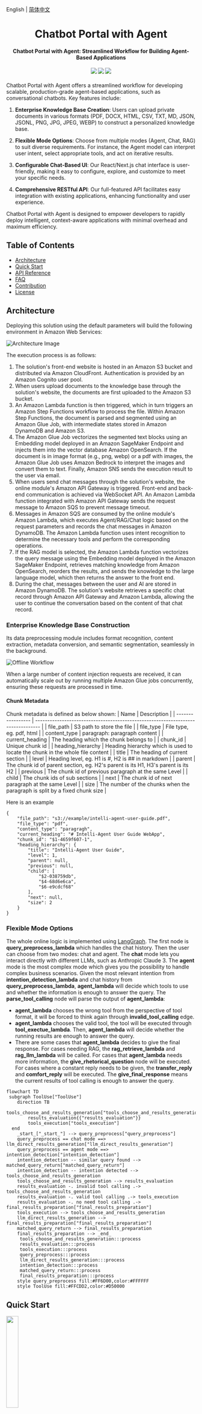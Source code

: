 English | [简体中文](README_zh-cn.md)


<h1 align="center">
  Chatbot Portal with Agent
</h1>
<h4 align="center">Chatbot Portal with Agent: Streamlined Workflow for Building Agent-Based Applications</h4>
<div align="center">
  <h4>
    <a href="https://github.com/aws-samples/Intelli-Agent/commits/main/stargazers"><img src="https://img.shields.io/github/stars/aws-samples/Intelli-Agent.svg?style=plasticr"></a>
    <a href="https://github.com/aws-samples/Intelli-Agent/actions/workflows/pull-request-lint.yml"><img src="https://github.com/aws-samples/Intelli-Agent/actions/workflows/pull-request-lint.yml/badge.svg"></a>
    <a href="https://opensource.org/license/apache-2-0"><img src="https://img.shields.io/badge/License-Apache%202.0-yellow.svg"></a>
  </h4>
</div>

Chatbot Portal with Agent offers a streamlined workflow for developing scalable, production-grade agent-based applications, such as conversational chatbots. Key features include:

1. **Enterprise Knowledge Base Creation**: Users can upload private documents in various formats (PDF, DOCX, HTML, CSV, TXT, MD, JSON, JSONL, PNG, JPG, JPEG, WEBP) to construct a personalized knowledge base.

2. **Flexible Mode Options**: Choose from multiple modes (Agent, Chat, RAG) to suit diverse requirements. For instance, the Agent model can interpret user intent, select appropriate tools, and act on iterative results.

3. **Configurable Chat-Based UI**: Our React/Next.js chat interface is user-friendly, making it easy to configure, explore, and customize to meet your specific needs.

4. **Comprehensive RESTful API**: Our full-featured API facilitates easy integration with existing applications, enhancing functionality and user experience.

Chatbot Portal with Agent is designed to empower developers to rapidly deploy intelligent, context-aware applications with minimal overhead and maximum efficiency.

## Table of Contents
- [Architecture](#architecture)
- [Quick Start](#quick-start)
- [API Reference](#api-reference)
- [FAQ](#FAQ)
- [Contribution](#Contribution)
- [License](#license)

## Architecture
Deploying this solution using the default parameters will build the following environment in Amazon Web Services:

![Architecture Image](docs/images/intelli-agent-arch.png)

The execution process is as follows:

1. The solution's front-end website is hosted in an Amazon S3 bucket and distributed via Amazon CloudFront. Authentication is provided by an Amazon Cognito user pool.
2. When users upload documents to the knowledge base through the solution's website, the documents are first uploaded to the Amazon S3 bucket.
3. An Amazon Lambda function is then triggered, which in turn triggers an Amazon Step Functions workflow to process the file. Within Amazon Step Functions, the document is parsed and segmented using an Amazon Glue Job, with intermediate states stored in Amazon DynamoDB and Amazon S3.
4. The Amazon Glue Job vectorizes the segmented text blocks using an Embedding model deployed in an Amazon SageMaker Endpoint and injects them into the vector database Amazon OpenSearch. If the document is in image format (e.g., png, webp) or a pdf with images, the Amazon Glue Job uses Amazon Bedrock to interpret the images and convert them to text. Finally, Amazon SNS sends the execution result to the user via email.
5. When users send chat messages through the solution's website, the online module's Amazon API Gateway is triggered. Front-end and back-end communication is achieved via WebSocket API. An Amazon Lambda function integrated with Amazon API Gateway sends the request message to Amazon SQS to prevent message timeout.
6. Messages in Amazon SQS are consumed by the online module's Amazon Lambda, which executes Agent/RAG/Chat logic based on the request parameters and records the chat messages in Amazon DynamoDB. The Amazon Lambda function uses intent recognition to determine the necessary tools and perform the corresponding operations.
7. If the RAG model is selected, the Amazon Lambda function vectorizes the query message using the Embedding model deployed in the Amazon SageMaker Endpoint, retrieves matching knowledge from Amazon OpenSearch, reorders the results, and sends the knowledge to the large language model, which then returns the answer to the front end.
8. During the chat, messages between the user and AI are stored in Amazon DynamoDB. The solution's website retrieves a specific chat record through Amazon API Gateway and Amazon Lambda, allowing the user to continue the conversation based on the content of that chat record.

### Enterprise Knowledge Base Construction
Its data preprocessing module includes format recognition, content extraction, metadata conversion, and semantic segmentation, seamlessly in the background.

![Offline Workflow](docs/images/intelli-agent-kb-etl.png)

When a large number of content injection requests are received, it can automatically scale out by running multiple Amazon Glue jobs concurrently, ensuring these requests are processed in time.

#### Chunk Metadata
Chunk metadata is defined as below shown:
| Name              | Description                                                                      |
| ----------------- | -------------------------------------------------------------------------------- |
| file_path         | S3 path to store the file                                                        |
| file_type         | File type, eg. pdf, html                                                         |
| content_type      | paragraph: paragraph content                                                     |
| current_heading   | The heading which the chunk belongs to                                           |
| chunk_id          | Unique chunk id                                                                  |
| heading_hierarchy | Heading hierarchy which is used to locate the chunk in the whole file content    |
| title             | The heading of current section                                                   |
| level             | Heading level, eg. H1 is #, H2 is ## in markdown                                 |
| parent            | The chunk id of parent section, eg. H2's parent is its H1, H3's parent is its H2 |
| previous          | The chunk id of previous paragraph at the same Level                             |
| child             | The chunk ids of sub sections                                                    |
| next              | The chunk id of next paragraph at the same Level                                 |
| size              | The number of the chunks when the paragraph is split by a fixed chunk size       |

Here is an example

```
{
	"file_path": "s3://example/intelli-agent-user-guide.pdf",
	"file_type": "pdf",
	"content_type": "paragragh",
	"current_heading": "# Intelli-Agent User Guide WebApp",
	"chunk_id": "$1-4659f607-1",
	"heading_hierarchy": {
		"title": "Intelli-Agent User Guide",
		"level": 1,
		"parent": null,
		"previous": null,
		"child": [
			"$2-038759db",
			"$4-68d6e6ca",
			"$6-e9cdcf68"
		],
		"next": null,
		"size": 2
	}
}

```

### Flexible Mode Options

The whole online logic is implemented using [LangGraph](https://langchain-ai.github.io/langgraph/). The first node is **query_preprocess_lambda** which 
handles the chat history. Then the user can choose from two modes: 
chat and agent. The **chat** mode lets you interact directly 
with different LLMs, such as Anthropic Claude 3. 
The **agent** mode is the most 
complex mode which gives you the possibility to handle complex business 
scenarios. Given the most relevant intention from **intention_detection_lambda** 
and chat history from **query_preprocess_lambda**, **agent_lambda** 
will decide which tools to use and whether the information is enough 
to answer the query. The **parse_tool_calling** node will parse the 
output of **agent_lambda**: 

* **agent_lambda** chooses the wrong tool 
from the perspective of tool format, it will be 
forced to think again through **invalid_tool_calling** edge. 
* **agent_lambda** chooses the valid tool, the tool will be executed 
through **tool_exectue_lambda**. Then, **agent_lambda** will decide 
whether the running results are enough to answer the query.
* There are some cases that **agent_lambda** decides to give the final
response. For cases needing RAG, the **rag_retrieve_lambda** and 
**rag_llm_lambda** will be called. For cases that **agent_lambda** 
needs more information, the **give_rhetorical_question** node will 
be executed. For cases where a constant reply needs to be given, the 
**transfer_reply** and **comfort_reply** will be executed. The 
**give_final_response** means the current results of tool calling 
is enough to answer the query.

```mermaid
flowchart TD
 subgraph ToolUse["ToolUse"]
    direction TB
        tools_choose_and_results_generation["tools_choose_and_results_generation"]
        results_evaluation{{"results_evaluation"}}
        tools_execution["tools_execution"]
  end
    _start_["_start_"] --> query_preprocess["query_preprocess"]
    query_preprocess == chat mode ==> llm_direct_results_generation["llm_direct_results_generation"]
    query_preprocess == agent mode ==> intention_detection["intention_detection"]
    intention_detection -- similar query found --> matched_query_return["matched_query_return"]
    intention_detection -- intention detected --> tools_choose_and_results_generation
    tools_choose_and_results_generation --> results_evaluation
    results_evaluation -. invalid tool calling .-> tools_choose_and_results_generation
    results_evaluation -. valid tool calling .-> tools_execution
    results_evaluation -. no need tool calling .-> final_results_preparation["final_results_preparation"]
    tools_execution --> tools_choose_and_results_generation
    llm_direct_results_generation --> final_results_preparation["final_results_preparation"]
    matched_query_return --> final_results_preparation
    final_results_preparation --> _end_
     tools_choose_and_results_generation:::process
     results_evaluation:::process
     tools_execution:::process
     query_preprocess:::process
     llm_direct_results_generation:::process
     intention_detection:::process
     matched_query_return:::process
     final_results_preparation:::process
    style query_preprocess fill:#FF6D00,color:#FFFFFF
    style ToolUse fill:#FFCDD2,color:#D50000
```

## Quick Start

[<img src="https://aws-gcr-solutions.s3.cn-north-1.amazonaws.com.cn/intelli-agent/images/logo.jpg" width="25%">](https://aws-gcr-solutions.s3.cn-north-1.amazonaws.com.cn/intelli-agent/videos/intelli-agent-deployment.mp4 "Intelli-Agent Deployment")

Follow these steps to get started:

1. [Prerequisites](#prerequisites)
2. [Deployment](#Deployment)

### Prerequisites

**Step 1**: Install the required dependencies

Execute following commands to install dependencies such as Python, Git, npm, docker and create a service linked role for Amazon OpenSearch service. You can skip this step if they are already installed.
The `setup_env.sh` script is adapted for Amazon Linux 2023. If you are using other operating systems, please manually install these dependencies.


```bash
wget https://raw.githubusercontent.com/aws-samples/Intelli-Agent/dev/source/script/setup_env.sh
sh setup_env.sh
```

**Step 2**: Install the AWS CLI 

Execute the following command to install the AWS CLI if it is not installed.

```bash
curl "https://awscli.amazonaws.com/awscli-exe-linux-x86_64.zip" -o "awscliv2.zip"
unzip awscliv2.zip
sudo ./aws/install
```

You can execute the following command to check the AWS CLI version:

```bash
aws --version
```

### Deployment

To deploy the solution, follow these steps:

**Step 1**: Clone the GitHub repository

```bash
git clone git@github.com:aws-samples/Intelli-Agent.git
```

**Step 2**: Navigate to the `source/infrastructure` directory

```bash
cd Intelli-Agent/source/infrastructure
```

**Step 3**: Install the project dependencies

```bash
npm install
```

**Step 4**: Run the configuration command to set up the solution with the desired features:

```bash
npm run config
```

You will be prompted to enter the following information:

- **Prefix**: A prefix for the solution stack name. This prefix will be added to all resources created by the solution.
- **SubEmail**: The email address to receive notifications.
- **KnowledgeBase**: Enable or disable the knowledge base feature.
- **KnowledgeBaseType**: Select the type of knowledge base to enable.
- **Chat**: Enable or disable the chat feature.
- **Connect**: Enable or disable the integration with Amazon Connect, it can answer the question from Amazon Connect.
- **Model**: Select the model to use for the solution.
- **UI**: Enable or disable the UI feature.

After entering the information, the configuration file `config.json` will be generated in the `source/infrastructure/bin` directory. You can rerun the `npm run config` command or modify this file to customize the solution configuration.

**Step 5**: Prepare the required deployment resources, including the frontend and model assets

```bash
npm run build
```

**Step 6**: (Optional) Bootstrap AWS CDK on the target account and region

If this is the first time your account is using CDK to deploy resources, please refer to [this document](https://docs.aws.amazon.com/cdk/v2/guide/bootstrapping-env.html) for CDK bootstrap.

```bash
npx cdk bootstrap aws://<Your AWS account ID>/<AWS region>
```

**Step 7**: Deploy the solution

```bash
npx cdk deploy
```

**Step 8**: Confirm the deployment

After deployment, you can find a stack containing `intelli-agent` in the CloudFormation console. On the Output tab of the stack, you can find key solution information, commonly explained as follows:

| Name                     | Description                                                                            |
| ------------------------ | -------------------------------------------------------------------------------------- |
| WebPortalURL             | Link to the Intelli-Agent frontend website.                                            |
| APIEndpointAddress       | RESTful API endpoint address primarily used for data preprocessing, chat history, etc. |
| WebSocketEndpointAddress | WebSocket API endpoint address primarily used for chat functionality.                  |


### Updating an Existing Deployment

You can update an existing deployment following these steps:

**Step 1**: Navigate to the `source/infrastructure` directory

```bash
cd Intelli-Agent/source/infrastructure
```

**Step 2**: Adjust the configuration

Rerun the `npm run config` command, or modify the config.json located under the `source/infrastructure/bin` directory.

Sample config.json:

```json
{
  "prefix": "",
  "email": "your-email@amazon.com",
  "deployRegion": "us-east-1",
  "knowledgeBase": {
    "enabled": false,
    "knowledgeBaseType": {
      "intelliAgentKb": {
        "enabled": true,
        "email": "support@example.com",
        "vectorStore": {
          "opensearch": {
            "enabled": true,
            "useCustomDomain": false,
            "customDomainEndpoint": ""
          }
        },
        "knowledgeBaseModel": {
          "enabled": true,
          "ecrRepository": "intelli-agent-knowledge-base",
          "ecrImageTag": "latest"
        }
      }
    }
  },
  "chat": {
    "enabled": true,
    "bedrockRegion": "us-east-1",
    "amazonConnect": {
      "enabled": true
    }
  },
  "model": {
    "embeddingsModels": [
      {
        "provider": "sagemaker",
        "name": "bce-embedding-and-bge-reranker",
        "commitId": "43972580a35ceacacd31b95b9f430f695d07dde9",
        "dimensions": 1024,
        "default": true
      }
    ],
    "llms": [
      {
        "provider": "bedrock",
        "name": "anthropic.claude-3-sonnet-20240229-v1:0"
      }
    ],
    "modelConfig": {
      "modelAssetsBucket": "intelli-agent-models-078604973627-us-west-2"
    }
  },
  "ui": {
    "enabled": true
  },
  "federatedAuth": {
    "enabled": true,
    "provider": {
      "cognito": {
        "enabled": true
      },
      "authing": {
        "enabled": false
      }
    }
  }
}
```

**Step 3**: (Optional) If you wish to create new sagemaker models, or update frontend assets, run the following command:

```bash
npm run build
```

**Step 4**: Execute the following command to update the deployment:

```bash
aws ecr-public get-login-password --region us-east-1 | docker login --username AWS --password-stdin public.ecr.aws
npx cdk deploy
```

### Uninstalling the Solution

To uninstall the solution, follow these steps:

1. Log in to the AWS Management Console and navigate to the CloudFormation page.
2. Select the stack that contains the keyword `intelli-agent`.
3. Click on the Delete button to initiate the deletion process.


## Feature Overview

![Portal](docs/images/portal-ui.png)

### 1. Large Language Model Switching
Currently supports the following LLMs:
- Claude3 Haiku
- Claude3 Sonnet
- Claude3.5 Sonnet

### 2. Chat Window
The chat area consists of two main functionalities: Chatbot and History.
The Chatbot can initiate a new conversation based on supported LLM models.
History -> The chat history ID that needs to be restarted will display past chat records on the page. Users can continue their conversation based on it.

![KB](docs/images/chat-history-ui.png)

### 3. Document Library (Knowledge Base)
The Document Library (required for RAG) currently supports document creation (one upload at a time) and deletion (multiple deletions at a time).
- Supports 12 document formats: pdf, docx, txt, csv, jsonl, json, html, md, png, jpg, jpeg, webp
- UI upload document size limit: 10MB

Tips:
- If users repeatedly upload the same document name, the backend will overwrite it with the latest document.
- Create Document -> After selecting the file and clicking upload, the backend operation is divided into two parts: document upload and offline processing. Only when both are completed will the status bar display "Completed".
- Example:
![KB](docs/images/kb-ui.png)

### 4. User Management
The current username is displayed in the upper right corner. Click "Logout" to log out.

### 5. Interface Display Language Switching
Currently supports Simplified Chinese and English.


## API Reference
After CDK deployment, you can use a HTTP client such as Postman/cURL to invoke the API by following below API schema. 
- [LLM API Schema](https://github.com/aws-samples/Intelli-Agent/blob/main/docs/LLM_API_SCHEMA.md): send question to LLM and get a response.
- [ETL API Schema](https://github.com/aws-samples/Intelli-Agent/blob/main/docs/ETL_API_SCHEMA.md): upload knowledge to the vector database.
- [AOS API Schema](https://github.com/aws-samples/Intelli-Agent/blob/main/docs/AOS_API_SCHEMA.md): search data in the vector database.


## FAQ

### Current Model Selection for Each Processing Stage
The current models used in each stage are as follows, selected based on internal team testing and current effectiveness. Customers can customize and replace these models. Detailed model replacement is available.

| Function  | Model              |
| --------- | ------------------ |
| Rerank    | BGE-reranker-large |
| Embedding | BCE                |
| LLM       | Claude3/Claude3.5  |

### How to Get Support
Get support by creating an issue on GitHub.

### After Deployment, How to Get Initial Username and Password
During CDK deployment, you specified the SubEmail parameter, which is the email address used for receiving notifications. After a successful CDK deployment, the initial username and password will be sent to this email.

### How Documents are Split
Documents of various types are first converted to Markdown format and then split based on paragraphs. If the split paragraphs exceed the maximum token limit (default is 500, customizable in glue-job-script.py), they are split again. The split text blocks and metadata are recorded in an S3 bucket and injected into the vector database after vectorization.

To inject intent data into your system, follow these steps:



## Testing
For detailed test information, please refer to the [Test Doc](https://github.com/aws-samples/Intelli-Agent/blob/dev/tests/README.md)

## Cost
See [COST](COST.md) for more information.

## Contribution
See [CONTRIBUTING](CONTRIBUTING.md#security-issue-notifications) for more information.

## License
This project is licensed under the Apache-2.0 License.
